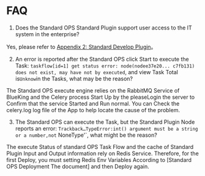  # FAQ 

 1. Does the Standard OPS Standard Plugin support user access to the IT system in the enterprise? 

 Yes, please refer to [Appendix 2: Standard Develop Plugin](../Appendix/Django.md)。 

 2. An error is reported after the Standard OPS click Start to execute the Task: `taskflow[id=1] get status error: node(nodee37e20... c7fb131) does not exist, may have not by executed`, and view Task Total is` Unknow `in the Tasks, what may be the reason? 

 The Standard OPS execute engine relies on the RabbitMQ Service of BlueKing and the Celery process Start Up by the pleaseLogin the server to Confirm that the service Started and Run normal. You can Check the celery.log log file of the App to help locate the cause of the problem. 

 3. The Standard OPS can execute the Task, but the Standard Plugin Node reports an error: `Trackback…TypeError:int() argument must be a string or a number,not` NoneType'`, what might be the reason? 

 The execute Status of standard OPS Task Flow and the cache of Standard Plugin Input and Output information rely on Redis Service. Therefore, for the first Deploy, you must setting Redis Env Variables According to [Standard OPS Deployment The document] and then Deploy again. 